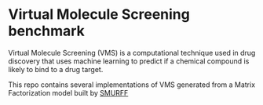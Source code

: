 # Virtual Molecule Screening benchmark

Virtual Molecule Screening (VMS) is a computational technique used in drug
discovery that uses machine learning to predict if a chemical compound is likely to bind to a drug target.

This repo contains several implementations of VMS generated from a Matrix Factorization model built by [SMURFF](https://github.com/ExaScience/smurff)


